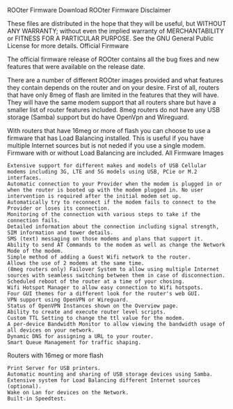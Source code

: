 ROOter Firmware
Download ROOter Firmware
Disclaimer

These files are distributed in the hope that they will be useful, but WITHOUT ANY WARRANTY; without even the implied warranty of MERCHANTABILITY or FITNESS FOR A PARTICULAR PURPOSE. See the GNU General Public License for more details.
Official Firmware

The official firmware release of ROOter contains all the bug fixes and new features that were available on the release date.

There are a number of different ROOter images provided and what features they contain depends on the router and on your desire. First of all, routers that have only 8meg of flash are limited in the features that they will have. They will have the same modem support that all routers share but have a smaller list of router features included. 8meg routers do not have any USB storage (Samba) support but do have OpenVpn and Wireguard.

With routers that have 16meg or more of flash you can choose to use a firmware that has Load Balancing installed. This is useful if you have multiple Internet sources but is not neded if you use a single modem. Firmware with or without Load Balancing are included.
All Firmware Images

    Extensive support for different makes and models of USB Cellular modems including 3G, LTE and 5G models using USB, PCie or M.2 interfaces.
    Automatic connection to your Provider when the modem is plugged in or when the router is booted up with the modem plugged in. No user intervention is required after the initial modem set up.
    Automatically try to reconnect if the modem fails to connect to the Provider or loses its connection.
    Monitoring of the connection with various steps to take if the connection fails.
    Detailed information about the connection including signal strength, SIM information and tower details.
    SMS (text) messaging on those modems and plans that support it.
    Ability to send AT Commands to the modem as well as change the Network Mode of the modem.
    Simple method of adding a Guest Wifi network to the router.
    Allows the use of 2 modems at the same time.
    (8meg routers only) Failover System to allow using multiple Internet sources with seamless switching between them in case of disconnection.
    Scheduled reboot of the router at a time of your chosing.
    Wifi Hotspot Manager to allow easy connection to Wifi hotspots.
    Four GUI themes for a different look for the router's web GUI.
    VPN support using OpenVPN or Wireguard.
    Status of OpenVPN Instances shown on the Overview page.
    Ability to create and execute router level scripts.
    Custom TTL Setting to change the ttl value for the modem.
    A per-device Bandwidth Monitor to allow viewing the bandwidth usage of all devices on your network.
    Dynamic DNS for assigning a URL to your router.
    Smart Queue Management for traffic shaping.

Routers with 16meg or more flash

    Print Server for USB printers.
    Automatic mounting and sharing of USB storage devices using Samba.
    Extensive system for Load Balancing different Internet sources (optional).
    Wake on Lan for devices on the Network.
    Built-in Speedtest.

